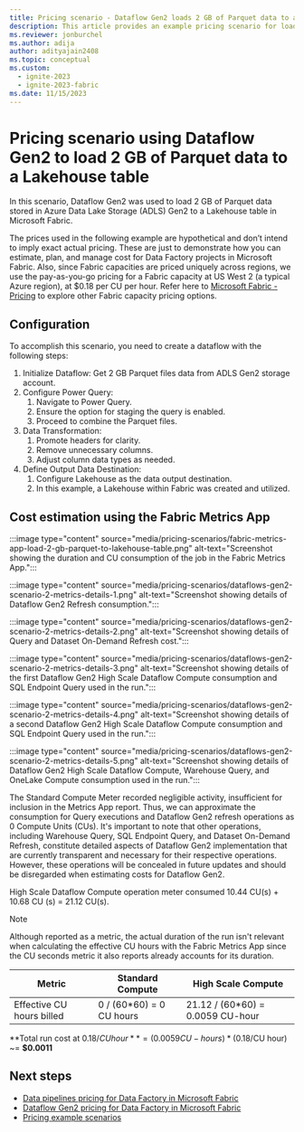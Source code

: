 ```yaml
---
title: Pricing scenario - Dataflow Gen2 loads 2 GB of Parquet data to a Lakehouse table
description: This article provides an example pricing scenario for loading 2 GB of Parquet data to a Lakehouse Table using Dataflow Gen2 for Data Factory in Microsoft Fabric.
ms.reviewer: jonburchel
ms.author: adija
author: adityajain2408
ms.topic: conceptual
ms.custom:
  - ignite-2023
  - ignite-2023-fabric
ms.date: 11/15/2023
---
```


# Pricing scenario using Dataflow Gen2 to load 2 GB of Parquet data to a Lakehouse table

In this scenario, Dataflow Gen2 was used to load 2 GB of Parquet data stored in Azure Data Lake Storage (ADLS) Gen2 to a Lakehouse table in Microsoft Fabric.

The prices used in the following example are hypothetical and don’t intend to imply exact actual pricing. These are just to demonstrate how you can estimate, plan, and manage cost for Data Factory projects in Microsoft Fabric. Also, since Fabric capacities are priced uniquely across regions, we use the pay-as-you-go pricing for a Fabric capacity at US West 2 (a typical Azure region), at $0.18 per CU per hour. Refer here to [Microsoft Fabric - Pricing](https://azure.microsoft.com/pricing/details/microsoft-fabric/) to explore other Fabric capacity pricing options.

## Configuration

To accomplish this scenario, you need to create a dataflow with the following steps:

1. Initialize Dataflow: Get 2 GB Parquet files data from ADLS Gen2 storage account.
1. Configure Power Query:
   1. Navigate to Power Query.
   1. Ensure the option for staging the query is enabled.
   1. Proceed to combine the Parquet files.
1. Data Transformation:
   1. Promote headers for clarity.
   1. Remove unnecessary columns.
   1. Adjust column data types as needed.
1. Define Output Data Destination:
   1. Configure Lakehouse as the data output destination.
   1. In this example, a Lakehouse within Fabric was created and utilized.

## Cost estimation using the Fabric Metrics App

:::image type="content" source="media/pricing-scenarios/fabric-metrics-app-load-2-gb-parquet-to-lakehouse-table.png" alt-text="Screenshot showing the duration and CU consumption of the job in the Fabric Metrics App.":::

:::image type="content" source="media/pricing-scenarios/dataflows-gen2-scenario-2-metrics-details-1.png" alt-text="Screenshot showing details of Dataflow Gen2 Refresh consumption.":::

:::image type="content" source="media/pricing-scenarios/dataflows-gen2-scenario-2-metrics-details-2.png" alt-text="Screenshot showing details of Query and Dataset On-Demand Refresh cost.":::

:::image type="content" source="media/pricing-scenarios/dataflows-gen2-scenario-2-metrics-details-3.png" alt-text="Screenshot showing details of the first Dataflow Gen2 High Scale Dataflow Compute consumption and SQL Endpoint Query used in the run.":::

:::image type="content" source="media/pricing-scenarios/dataflows-gen2-scenario-2-metrics-details-4.png" alt-text="Screenshot showing details of a second Dataflow Gen2 High Scale Dataflow Compute consumption and SQL Endpoint Query used in the run.":::

:::image type="content" source="media/pricing-scenarios/dataflows-gen2-scenario-2-metrics-details-5.png" alt-text="Screenshot showing details of Dataflow Gen2 High Scale Dataflow Compute, Warehouse Query, and OneLake Compute consumption used in the run.":::

The Standard Compute Meter recorded negligible activity, insufficient for inclusion in the Metrics App report. Thus, we can approximate the consumption for Query executions and Dataflow Gen2 refresh operations as 0 Compute Units (CUs). It's important to note that other operations, including Warehouse Query, SQL Endpoint Query, and Dataset On-Demand Refresh, constitute detailed aspects of Dataflow Gen2 implementation that are currently transparent and necessary for their respective operations. However, these operations will be concealed in future updates and should be disregarded when estimating costs for Dataflow Gen2.

High Scale Dataflow Compute operation meter consumed 10.44 CU(s) + 10.68 CU (s) = 21.12 CU(s).

> [!NOTE]
> Although reported as a metric, the actual duration of the run isn't relevant when calculating the effective CU hours with the Fabric Metrics App since the CU seconds metric it also reports already accounts for its duration.

|Metric  |Standard Compute | High Scale Compute  |
|---------|---------|---------|
|Effective CU hours billed | 0 / (60*60) = 0  CU hours | 21.12 / (60*60) = 0.0059 CU-hour |

**Total run cost at $0.18/CU hour** = (0.0059 CU-hours) * ($0.18/CU hour) ~= **$0.0011**

## Next steps

- [Data pipelines pricing for Data Factory in Microsoft Fabric](pricing-pipelines.md)
- [Dataflow Gen2 pricing for Data Factory in Microsoft Fabric](pricing-dataflows-gen2.md)
- [Pricing example scenarios](pricing-overview.md#pricing-examples)
